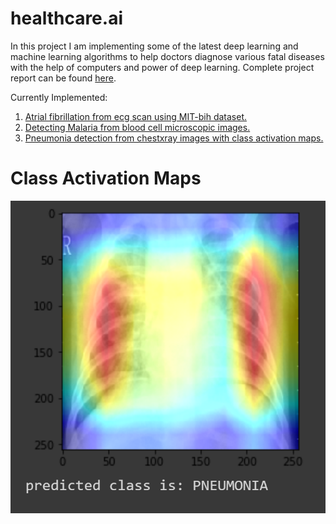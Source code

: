 # healthcare.ai
In this project I am implementing some of the latest deep learning and machine learning algorithms to help doctors diagnose various fatal diseases with the help of computers and power of deep learning. Complete project report can be found [here](https://drive.google.com/file/d/13qOEx4mpFglDD5X2u8HcW9fq6KVdhsO9/view?usp=sharing).

Currently Implemented:

1. [Atrial fibrillation from ecg scan using MIT-bih dataset.](https://github.com/sanchit2843/healthcare.ai/tree/master/ECGclassification)
2. [Detecting Malaria from blood cell microscopic images.](https://github.com/sanchit2843/healthcare.ai/tree/master/malaria)
3. [Pneumonia detection from chestxray images with class activation maps.](https://github.com/sanchit2843/healthcad/blob/master/pneumoniadensenet.ipynb)


# Class Activation Maps
![](https://github.com/sanchit2843/healthcad/blob/master/assets/Cam.PNG)
